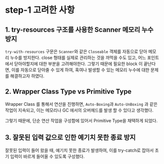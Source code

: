# step-1 고려한 사항

## 1. try-resources 구조를 사용한 Scanner 메모리 누수 방지

`try-with-resources` 구문은 `Scanner`와 같은 `Closeable` 객체를 자동으로 닫아 메모리 누수를 방지한다. close 형태를 실제로 관리하는 것을 까먹을 수도 있고, 어느 포인트에서 닫아야할지에 대한 부분을 고려해야한다. 그렇기 때문에 필요한 block 이 끝난다면, 이를 자동으로 닫아줄 수 있게 하여, 혹여나 발생할 수 있는 메모리 누수에 대한 문제를 해결하고자 하였다.

## 2. Wrapper Class Type vs Primitive Type

Wrapper Class 를 통해서 연산을 진행하면, `Auto-Boxing`과 `Auto-UnBoxing` 과 같은 작업이 지속되고, 이는 메모리나 GC 에서의 오버헤드를 발생 할 수 있다고 생각했다.

그렇기 때문에, 단순 연산 작업을 구성함에 있어서 Primitive Type을 채택하게 되었다.

## 3. 잘못된 입력 값으로 인한 예기치 못한 종료 방지

잘못된 입력이 들어 왔을 때, 예기치 못한 종료가 발생하여, 이를 try-catch로 잡아서 초기 입력이 바르게 들어올 수 있도록 구성했다.
